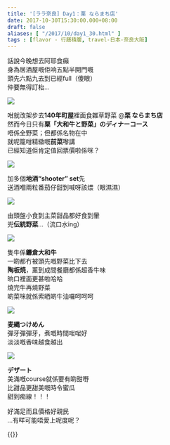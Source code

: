 ```yaml
---
title: '[ララ奈良] Day1：栗 ならまち店'
date: 2017-10-30T15:30:00.000+08:00
draft: false
aliases: [ "/2017/10/day1_30.html" ]
tags : [flavor - 行膳積腹, travel-日本-奈良大阪]
---
```


話說今晚想去阿耶食癲  
身為居酒屋嘅佢响五點半開門嘅  
頭先六點九去到已經full（傻眼）  
仲要無得訂枱...  

![](/images/nara1e.jpg)

咁就改架步去**140年町屋**裡面食雜草野菜 @**栗 ならまち店**  
然而今日只有**粟「大和牛と野菜」のディナーコース**  
唔係全野菜；但都係名物在中  
就呢籠咁精緻嘅**前菜**嚟講  
已經知道佢肯定值回票價啦係咪？  

![](/images/nara1e1.jpg)

加多個**地酒“shooter” set**先  
送酒嗰兩粒番茄仔甜到喊呀該煨（眼濕濕）  

![](/images/nara1e2.jpg)

由頭盤小食到主菜甜品都好食到暈  
兜**伝統野菜**...（流口水ing）  

![](/images/nara1e3.jpg)

隻牛係**鐮倉大和牛**  
一啲都冇被頭先嘅野菜比下去  
**陶板焼**，薰到成間餐廳都係超香牛味  
晌口裡面更甚啦哈哈  
燒完牛再燒野菜  
啲菜咪就係索晒啲牛油囉呵呵呵  

![](/images/nara1e4.jpg)

**麦縄つけめん**  
彈牙彈彈牙，煮嘅時間啱啱好  
淡淡嘅香味越食越出  

![](/images/nara1e5.jpg)

**デザート**  
美滿嘅course就係要有啲甜嘢  
比甜品更甜美嘅時令蜜瓜  
甜到痴線！！！  
  
好滿足而且價格好親民  
…有咩可能唔愛上呢度呢？  
  
{{<nara>}}
